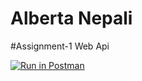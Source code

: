 # Alberta Nepali
#Assignment-1 Web Api



[![Run in Postman](https://run.pstmn.io/button.svg)](https://app.getpostman.com/run-collection/34732a7d3de538266fc4#?env%5BAppAVar%5D=W3sia2V5IjoiJGVjaG9fYm9keSIsInZhbHVlIjoiaGVsbG8iLCJkZXNjcmlwdGlvbiI6IiIsImVuYWJsZWQiOnRydWV9XQ==)
